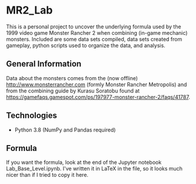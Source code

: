 # MR2_Lab
This is a personal project to uncover the underlying formula used by the 1999 video game Monster Rancher 2 when combining (in-game mechanic) monsters. Included are some data sets compiled, data sets created from gameplay, python scripts used to organize the data, and analysis.

## General Information
Data about the monsters comes from the (now offline) http://www.monsterrancher.com (formly Monster Rancher Metropolis) and from the combining guide by Kurasu Soratobu found at https://gamefaqs.gamespot.com/ps/197977-monster-rancher-2/faqs/41787.

## Technologies
* Python 3.8 (NumPy and Pandas required)

## Formula
If you want the formula, look at the end of the Jupyter notebook Lab_Base_Level.ipynb. I've written it in LaTeX in the file, so it looks much nicer than if I tried to copy it here.
